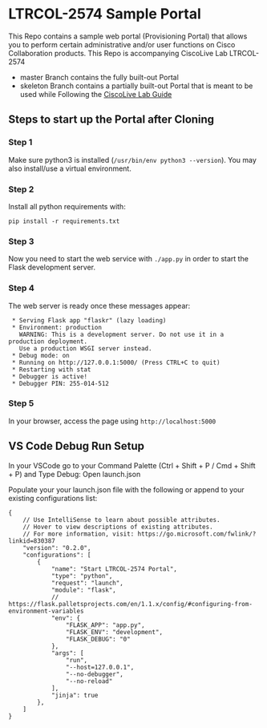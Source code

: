 # LTRCOL-2574 Sample Portal

This Repo contains a sample web portal (Provisioning Portal) that allows you to perform certain administrative and/or user functions on Cisco Collaboration products. This Repo is accompanying CiscoLive Lab LTRCOL-2574

* master Branch contains the fully built-out Portal
* skeleton Branch contains a partially built-out Portal that is meant to be used while Following the [CiscoLive Lab Guide](https://collabapilab.ciscolive.com/)


## Steps to start up the Portal after Cloning

### Step 1

Make sure python3 is installed (```/usr/bin/env python3 --version```).  You may also install/use a virtual environment.  

### Step 2

Install all python requirements with:

```pip install -r requirements.txt```

### Step 3

Now you need to start the web service with ```./app.py``` in order to start the Flask development server.

### Step 4

The web server is ready once these messages appear:

```
 * Serving Flask app "flaskr" (lazy loading)
 * Environment: production
   WARNING: This is a development server. Do not use it in a production deployment.
   Use a production WSGI server instead.
 * Debug mode: on
 * Running on http://127.0.0.1:5000/ (Press CTRL+C to quit)
 * Restarting with stat
 * Debugger is active!
 * Debugger PIN: 255-014-512
 ```

### Step 5

In your browser, access the page using `http://localhost:5000`

## VS Code Debug Run Setup ##

In your VSCode go to your Command Palette (Ctrl + Shift + P /  Cmd + Shift + P) and Type Debug: Open launch.json

Populate your your launch.json file with the following or append to your existing configurations list:

```
{
    // Use IntelliSense to learn about possible attributes.
    // Hover to view descriptions of existing attributes.
    // For more information, visit: https://go.microsoft.com/fwlink/?linkid=830387
    "version": "0.2.0",
    "configurations": [
        {
            "name": "Start LTRCOL-2574 Portal",
            "type": "python",
            "request": "launch",
            "module": "flask",
            // https://flask.palletsprojects.com/en/1.1.x/config/#configuring-from-environment-variables
            "env": {
                "FLASK_APP": "app.py",
                "FLASK_ENV": "development",
                "FLASK_DEBUG": "0"
            },
            "args": [
                "run",
                "--host=127.0.0.1",
                "--no-debugger",
                "--no-reload"
            ],
            "jinja": true
        },  
    ]
}
```
